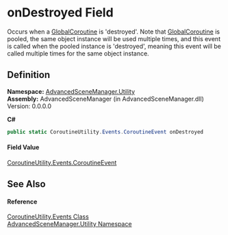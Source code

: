 # onDestroyed Field


Occurs when a <a href="T_AdvancedSceneManager_Utility_GlobalCoroutine.md">GlobalCoroutine</a> is 'destroyed'. Note that <a href="T_AdvancedSceneManager_Utility_GlobalCoroutine.md">GlobalCoroutine</a> is pooled, the same object instance will be used multiple times, and this event is called when the pooled instance is 'destroyed', meaning this event will be called multiple times for the same object instance.



## Definition
**Namespace:** <a href="N_AdvancedSceneManager_Utility.md">AdvancedSceneManager.Utility</a>  
**Assembly:** AdvancedSceneManager (in AdvancedSceneManager.dll) Version: 0.0.0.0

**C#**
``` C#
public static CoroutineUtility.Events.CoroutineEvent onDestroyed
```



#### Field Value
<a href="T_AdvancedSceneManager_Utility_CoroutineUtility_Events_CoroutineEvent.md">CoroutineUtility.Events.CoroutineEvent</a>

## See Also


#### Reference
<a href="T_AdvancedSceneManager_Utility_CoroutineUtility_Events.md">CoroutineUtility.Events Class</a>  
<a href="N_AdvancedSceneManager_Utility.md">AdvancedSceneManager.Utility Namespace</a>  
